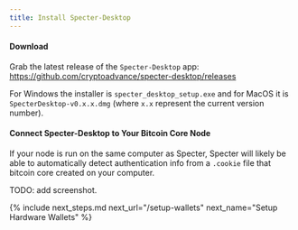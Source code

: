```yaml
---
title: Install Specter-Desktop
---
```



#### Download
Grab the latest release of the `Specter-Desktop` app:  
<https://github.com/cryptoadvance/specter-desktop/releases>

For Windows the installer is `specter_desktop_setup.exe` and for MacOS it is `SpecterDesktop-v0.x.x.dmg` (where `x.x` represent the current version number).

#### Connect Specter-Desktop to Your Bitcoin Core Node
If your node is run on the same computer as Specter, Specter will likely be able to automatically detect authentication info from a `.cookie` file that bitcoin core created on your computer.

TODO: add screenshot.


{% include next_steps.md next_url="/setup-wallets" next_name="Setup Hardware Wallets" %}
